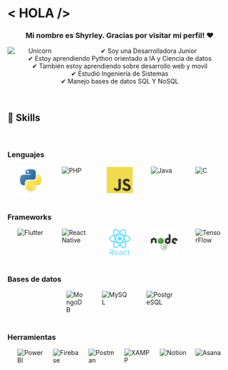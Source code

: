 <h1> < HOLA /> </h1>

<h3 align="center">Mi nombre es Shyrley. Gracias por visitar mi perfil! ❤️ <br></h3>

<p align="center">
  
  <img align="left" width=130px alt="Unicorn" src="https://media.giphy.com/media/3ohs4BSacFKI7A717y/giphy.gif" />
  ✔ Soy una Desarrolladora Junior<br>
  ✔ Estoy aprendiendo Python orientado a IA y Ciencia de datos<br>
  ✔ También estoy aprendiendo sobre desarrollo web y movil <br>
  ✔ Estudió Ingeniería de Sistemas<br>
  ✔ Manejo bases de datos SQL Y NoSQL<br>
</p>

<br>

<div style="display: flex; flex-direction: column; gap: 20px;">
  <h2>🌟 Skills</h2>
  
  <!-- Lenguajes -->
  <div>
    <h3>Lenguajes</h3>
    <div style="display: flex; justify-content: center; flex-wrap: wrap; gap: 40px;">
      <img alt="Python" width="60px" src="https://raw.githubusercontent.com/devicons/devicon/master/icons/python/python-original.svg"/>
      <img alt="PHP" width="60px" src="https://www.vectorlogo.zone/logos/php/php-icon.svg"/>
      <img alt="JavaScript" width="60px" src="https://raw.githubusercontent.com/devicons/devicon/master/icons/javascript/javascript-original.svg"/>
      <img alt="Java" width="60px" src="https://www.vectorlogo.zone/logos/java/java-icon.svg"/>
      <img alt="C" width="60px" src="https://seeklogo.com/images/C/c-sharp-c-logo-02F17714BA-seeklogo.com.png"/>
    </div>
  </div>

  <!-- Frameworks -->
  <div>
    <h3>Frameworks</h3>
    <div style="display: flex; justify-content: center; flex-wrap: wrap; gap: 40px;">
      <img alt="Flutter" width="60px" src="https://www.vectorlogo.zone/logos/flutterio/flutterio-icon.svg"/>
      <img alt="React Native" width="60px" src="https://seeklogo.com/images/R/react-native-logo-221C671C70-seeklogo.com.png"/>
      <img alt="React" width="60px" src="https://raw.githubusercontent.com/devicons/devicon/master/icons/react/react-original-wordmark.svg"/>
      <img alt="Node.js" width="60px" src="https://raw.githubusercontent.com/devicons/devicon/master/icons/nodejs/nodejs-original-wordmark.svg"/>
      <img alt="TensorFlow" width="60px" src="https://www.vectorlogo.zone/logos/tensorflow/tensorflow-icon.svg"/>
    </div>
  </div>

  <!-- Bases de datos -->
  <div>
    <h3>Bases de datos</h3>
    <div style="display: flex; justify-content: center; flex-wrap: wrap; gap: 40px;">
      <img alt="MongoDB" width="40px" src="https://seeklogo.com/images/M/mongodb-logo-655F7D542D-seeklogo.com.png"/>
      <img alt="MySQL" width="60px" src="https://www.vectorlogo.zone/logos/mysql/mysql-icon.svg"/>
      <img alt="PostgreSQL" width="60px" src="https://seeklogo.com/images/P/postgresql-logo-5309879B58-seeklogo.com.png"/>
    </div>
  </div>

  <!-- Herramientas -->
  <div>
    <h3>Herramientas</h3>
    <div style="display: flex; justify-content: center; flex-wrap: wrap; gap: 20px;">
      <img alt="Power BI" width="60px" src="https://seeklogo.com/images/P/power-bi-icon-logo-E1B451ED39-seeklogo.com.png"/>
      <img alt="Firebase" width="60px" src="https://www.vectorlogo.zone/logos/firebase/firebase-icon.svg"/>
      <img alt="Postman" width="60px" src="https://www.vectorlogo.zone/logos/getpostman/getpostman-icon.svg"/>
      <img alt="XAMPP" width="60px" src="https://seeklogo.com/images/X/xampp-logo-1C1A9E3689-seeklogo.com.png"/>
      <img alt="Notion" width="60px" src="https://seeklogo.com/images/N/notion-icon-logo-D1D5998962-seeklogo.com.png"/>
      <img alt="Asana" width="60px" src="https://seeklogo.com/images/A/asana-logo-B759BB50CD-seeklogo.com.png"/>
    </div>
  </div>
</div>


